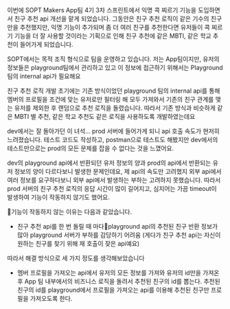이번에 SOPT Makers App팀 4기 3차 스프린트에서 익명 콕 찌르기 기능을 도입하면서 친구 추천 api 개선을 맡게 되었습니다. 
그동안은 친구 추천 로직이 같은 기수의 친구만을 추천했지만, 익명 기능이 추가되며 좀 더 여러 친구를 추천한다면 유저들이 콕 찌르기 기능을 더 잘 사용할 것이라는 기획으로 인해 친구 추천에 같은 MBTI, 같은 학교 추천이 들어가게 되었습니다.

SOPT에서는 목적 조직 형식으로 팀을 운영하고 있습니다. 저는 App팀이지만, 유저의 정보들은 playground팀에서 관리하고 있고 이 정보에 접근하기 위해서는 Playground 팀의 internal api가 필요해요

친구 추천 로직 개발 초기에는 기존 방식이었던 playground 팀의 internal api를 통해 멤버의 프로필을 조건에 맞는 유저로만 필터링 해 모두 가져와서 기존의 친구 관계를 맺는 유저를 제외한 후 랜덤으로 추천 로직을 돌렸습니다. 따라서 기존 방식과 비슷하게 같은 MBTI 별 추천, 같은 학교 추천도 같은 로직을 사용하도록 개발하였는데요

dev에서는 잘 돌아가던 이 녀석... prod 서버에 들어가게 되니 api 호출 속도가 현저히 느려졌습니다.
테스트 코드도 작성하고, postman으로 테스트도 해봤지만 dev에서의 테스트만으로는 prod의 모든 문제를 잡을 수 없다는 것을 느꼈어요.

dev의 playground api에서 반환되던 유저 정보의 양과 prod의 api에서 반환되는 유저 정보의 양이 다르다보니 발생한 문제인데요, 제 api의 속도만 고려했지 외부 api에서 여러 정보를 요구하다보니 외부 api에서 발생하는 부하는 고려하지 못했습니다. 따라서 prod 서버의 친구 추천 로직의 응답 시간이 많이 길어지고, 심지어는 가끔 timeout이 발생하여 기능이 작동하지 않기도 했어요.

기능이 작동하지 않는 이유는 다음과 같았습니다.
- 친구 추천 api를 한 번 돌릴 때 마다playground api의 추천된 친구 반환 정보가 많아 playground 서버가 부하를 감당하기 어려움 (게다가 친구 추천 api는 자신이 원하는 친구를 찾기 위해 재 호출이 잦은 api예요)

따라서 해결 방식으로 세 가지 정도를 생각해보았습니다
- 멤버 프로필을 가져오는 api에서 유저의 모든 정보를 가져와
  유저의 id만을 가져온 후 App 팀 내부에서의 비즈니스 로직을 돌려서 추천된 친구의 id를 뽑는다.
  추천된 친구의 id를 playground에서 프로필을 가져오는 api를 이용해 추천된 친구만 프로필을 가져오도록 한다.

